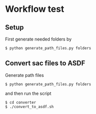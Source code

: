 # Workflow test

## Setup

First generate needed folders by

	$ python generate_path_files.py folders


## Convert sac files to ASDF

Generate path files

	$ python generate_path_files.py folders


and then run the script

	$ cd converter
	$ ./convert_to_asdf.sh
